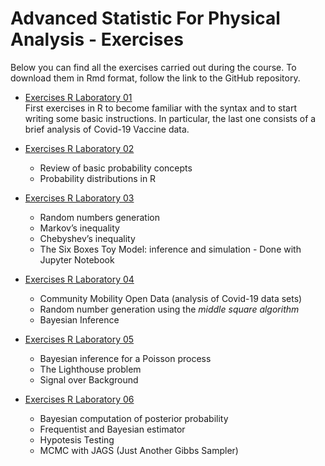 # Advanced Statistic For Physical Analysis - Exercises
Below you can find all the exercises carried out during the course. To download them in Rmd format, follow the link to the GitHub repository.
* [Exercises R Laboratory 01](./R_Lab_1/exercises_rlab_01.html) <br>
  First exercises in R to become familiar with the syntax and to start writing some basic instructions. In particular, the last one consists of a brief analysis of Covid-19 Vaccine data.
  
* [Exercises R Laboratory 02](./R_Lab_2/exercises_rlab_02.html)
  * Review of basic probability concepts
  * Probability distributions in R
  
* [Exercises R Laboratory 03](./R_Lab_3/exercises_rlab_03.html)
  * Random numbers generation
  * Markov’s inequality
  * Chebyshev’s inequality
  * The Six Boxes Toy Model: inference and simulation - Done with Jupyter Notebook
  
* [Exercises R Laboratory 04](./R_Lab_4/exercises_rlab_04.html)
  * Community Mobility Open Data (analysis of Covid-19 data sets)
  * Random number generation using the _middle square algorithm_
  * Bayesian Inference
  
* [Exercises R Laboratory 05](./R_Lab_5/exercises_rlab_05.html)
  * Bayesian inference for a Poisson process
  * The Lighthouse problem
  * Signal over Background
  
* [Exercises R Laboratory 06](./R_Lab_6/exercises_rlab_06.html)
  * Bayesian computation of posterior probability
  * Frequentist and Bayesian estimator
  * Hypotesis Testing
  * MCMC with JAGS (Just Another Gibbs Sampler)
